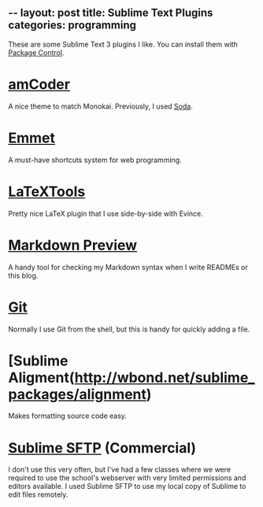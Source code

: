 --
layout: post
title: Sublime Text Plugins
categories: programming
--

These are some Sublime Text 3 plugins I like. You can install them with [Package Control](http://sublime.wbond.net).

# [amCoder](https://sublime.wbond.net/packages/Theme%20-%20amCoder)

A nice theme to match Monokai. Previously, I used [Soda](https://sublime.wbond.net/packages/Theme%20-%20Soda).

# [Emmet](https://sublime.wbond.net/packages/Emmet)

A must-have shortcuts system for web programming.

# [LaTeXTools](https://sublime.wbond.net/packages/LaTeXTools)

Pretty nice LaTeX plugin that I use side-by-side with Evince.

# [Markdown Preview](https://sublime.wbond.net/packages/Markdown%20Preview)

A handy tool for checking my Markdown syntax when I write READMEs or this blog.

# [Git](https://sublime.wbond.net/packages/Git)

Normally I use Git from the shell, but this is handy for quickly adding a file.

# [Sublime Aligment(http://wbond.net/sublime_packages/alignment)

Makes formatting source code easy.

# [Sublime SFTP](http://wbond.net/sublime_packages/sftp) (Commercial)

I don't use this very often, but I've had a few classes where we were required to use the school's webserver with very limited permissions and editors available. I used Sublime SFTP to use my local copy of Sublime to edit files remotely.